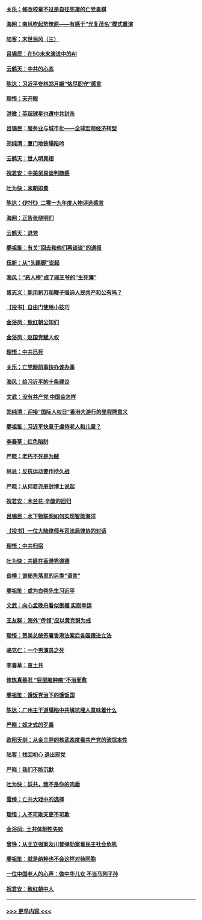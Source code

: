 #### [关乐：修改校章不过是自往死凑的亡党臭棋](../pages/nsc993/n11735097.md?t=12202311) 
#### [海网：南风吹起势燎原——有感于“光复茂名”模式重演](../pages/nsc993/n11732308.md?t=12202311) 
#### [陆客：末世民风（三）](../pages/nsc993/n11732211.md?t=12202311) 
#### [吕锡民：在5G未来演进中的AI](../pages/nsc993/n11730010.md?t=12202311) 
#### [云鹤天：中共的心态](../pages/nsc993/n11729906.md?t=12202311) 
#### [陈达：习近平夸林郑月娥“恪尽职守”感言](../pages/nsc993/n11729881.md?t=12202311) 
#### [理悟：天开眼](../pages/nsc993/n11729699.md?t=12202311) 
#### [洪微：英超球星也遭中共封杀](../pages/nsc993/n11727243.md?t=12202311) 
#### [吕锡民：服务业与城市化——全球宏观经济转型](../pages/nsc993/n11725845.md?t=12202311) 
#### [郑纯清：厦门地铁塌陷吟](../pages/nsc993/n11725813.md?t=12202311) 
#### [云鹤天：世人明真相](../pages/nsc993/n11725621.md?t=12202311) 
#### [祝君安：中美贸易谈判随感](../pages/nsc993/n11725609.md?t=12202311) 
#### [吐为快：末朝即景](../pages/nsc993/n11723365.md?t=12202311) 
#### [陈达：《时代》二零一九年度人物评选感言](../pages/nsc993/n11723337.md?t=12202311) 
#### [海网：正告张晓明们](../pages/nsc993/n11723228.md?t=12202311) 
#### [云鹤天：退党](../pages/nsc993/n11723056.md?t=12202311) 
#### [廖祖笙：有关“回去和他们再谈谈”的通报](../pages/nsc993/n11722442.md?t=12202311) 
#### [伍新：从“头踢脚”说起](../pages/nsc993/n11722429.md?t=12202311) 
#### [海风：“恶人榜”成了阎王爷的“生死簿”](../pages/nsc993/n11722272.md?t=12202311) 
#### [胥志义：能用剌刀和鞭子强迫人民共产和公有吗？](../pages/nsc993/n11720569.md?t=12202311) 
#### [【投书】自由门使用小技巧](../pages/nsc993/n11720180.md?t=12202311) 
#### [金浴凤：致红朝公知们](../pages/nsc993/n11720563.md?t=12202311) 
#### [金浴凤：赵国党赋人权](../pages/nsc993/n11720533.md?t=12202311) 
#### [理悟：中共已死](../pages/nsc993/n11720233.md?t=12202311) 
#### [关乐：亡党眼前事快办该办事](../pages/nsc993/n11719160.md?t=12202311) 
#### [海风：给习近平的十条建议](../pages/nsc993/n11717616.md?t=12202311) 
#### [文武：没有共产党 中国会怎样](../pages/nsc993/n11717584.md?t=12202311) 
#### [郑纯清：迎接“国际人权日”香港大游行的里程牌意义](../pages/nsc993/n11717417.md?t=12202311) 
#### [廖祖笙：习近平快意于虐待老人和儿童？](../pages/nsc993/n11715313.md?t=12202311) 
#### [李春草：红色陷阱](../pages/nsc993/n11715029.md?t=12202311) 
#### [严晓：老朽不死是为贼](../pages/nsc993/n11712910.md?t=12202311) 
#### [林忌：反抗运动要作持久战](../pages/nsc993/n11712623.md?t=12202311) 
#### [严晓：从何君尧册封博士说起](../pages/nsc993/n11712465.md?t=12202311) 
#### [祝君安：木兰花·辛酸的回归](../pages/nsc993/n11712381.md?t=12202311) 
#### [吕锡民：水下物联网如何实现智能海洋](../pages/nsc993/n11711158.md?t=12202311) 
#### [【投书】一位大陆律师与司法局律协的对话](../pages/nsc993/n11709675.md?t=12202311) 
#### [理悟：中共归宿](../pages/nsc993/n11710059.md?t=12202311) 
#### [吐为快：共匪在香港秀道德](../pages/nsc993/n11709979.md?t=12202311) 
#### [岳横：诡秘角落里的另类“语言”](../pages/nsc993/n11709792.md?t=12202311) 
#### [廖祖笙：或为白卷先生习近平](../pages/nsc993/n11708330.md?t=12202311) 
#### [文武：向心孟晚舟看似倒楣 实则幸运](../pages/nsc993/n11708236.md?t=12202311) 
#### [王友群：海外“侨领”应以黄克锵为戒](../pages/nsc993/n11706176.md?t=12202311) 
#### [理悟：贺美总统签署香港法案后各国跟进立法](../pages/nsc993/n11706853.md?t=12202311) 
#### [骆克仁：一个男演员之死](../pages/nsc993/n11706677.md?t=12202311) 
#### [李春草：哀土共](../pages/nsc993/n11706255.md?t=12202311) 
#### [修炼真善忍 “巨型脑肿瘤”不治而愈](../pages/nsc993/n11705340.md?t=12202311) 
#### [廖祖笙：饿饭党治下的饿饭国](../pages/nsc993/n11705085.md?t=12202311) 
#### [陈达：广州主干道塌陷中共填坑埋人意味着什么](../pages/nsc993/n11705046.md?t=12202311) 
#### [严晓：奴才式的歹毒](../pages/nsc993/n11704826.md?t=12202311) 
#### [欧阳天剑：从金三胖的核武态度看共产党的流氓本性](../pages/nsc993/n11702238.md?t=12202311) 
#### [陆客：找回初心 退出邪党](../pages/nsc993/n11702213.md?t=12202311) 
#### [严晓：我们不能沉默](../pages/nsc993/n11702110.md?t=12202311) 
#### [吐为快：妖共，我不是你的肉盾](../pages/nsc993/n11701366.md?t=12202311) 
#### [雪绮：亡共大戏中的选择](../pages/nsc993/n11699922.md?t=12202311) 
#### [理悟：人不可欺天更不可欺](../pages/nsc993/n11699657.md?t=12202311) 
#### [金浴凤:  土共体制性失败](../pages/nsc993/n11699361.md?t=12202311) 
#### [曾铮：从王立强案及川普弹劾案看民主社会危机](../pages/nsc993/n11699318.md?t=12202311) 
#### [廖祖笙：就是纳粹也不会这样对待同胞](../pages/nsc993/n11697658.md?t=12202311) 
#### [一位中国老人的心声：做中华儿女 不当马列子孙](../pages/nsc993/n11697525.md?t=12202311) 
#### [祝君安：致红朝中人](../pages/nsc993/n11697518.md?t=12202311) 

----
#### [ >>> 更早内容 <<< ](../indexes/nsc993-earlier.md)
